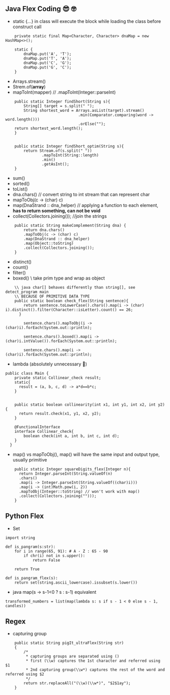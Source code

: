 ## Java Flex Coding :sunglasses: :nerd_face:
- static {...} in class will execute the block while loading the class before construct call
```
    private static final Map<Character, Character> dnaMap = new HashMap<>();

    static {
        dnaMap.put('A', 'T');
        dnaMap.put('T', 'A');
        dnaMap.put('C', 'G');
        dnaMap.put('G', 'C');
    }
```
- Arrays.stream()
- Strem.of(__array__)
- mapToInt(mapper) // .mapToInt(Integer::parseInt)
```
    public static Integer findShort(String s){
        String[] target = s.split(" ");
        String shortest_word = Arrays.asList(target).stream()
                                .min(Comparator.comparing(word -> word.length()))
                                .orElse("");
    return shortest_word.length();
    }


    public static Integer findShort_optim(String s){
        return Stream.of(s.split(" "))
                .mapToInt(String::length)
                .min()
                .getAsInt();
    }
```
- sum()
- sorted()
- toList()
- dna.chars() // convert string to int stream that can represent char
- mapToObj(c -> (char) c)
- map(DnaStrand :: dna_helper) // applying a function to each element, __has to return something, can not be void__
- collect(Collectors.joining()); //join the strings
```
    public static String makeComplement(String dna) {
        return dna.chars()
        .mapToObj(c -> (char) c)
        .map(DnaStrand :: dna_helper)
        .map(Object::toString)
        .collect(Collectors.joining());
    }
```
- distinct()
- count()
- filter()
- boxed() \\ take prim type and wrap as object
```
    \\ java char[] behaves differently than string[], see detect_program main
    \\ BECAUSE OF PRIMITIVE DATA TYPE
    public static boolean check_flex(String sentence){
        return sentence.toLowerCase().chars().map(i -> (char) i).distinct().filter(Character::isLetter).count() == 26;
      }

        sentence.chars().mapToObj(i -> (char)i).forEach(System.out::println);

        sentence.chars().boxed().map(i -> (char)i.intValue()).forEach(System.out::println);

        sentence.chars().map(i -> (char)i).forEach(System.out::println);
```
- lambda (absolutely unnecessary :rofl:)
```
public class Main {
    private static Collinear_check result;
    static{
      result = (a, b, c, d) -> a*d==b*c;
    }
    
    
    public static boolean collinearity(int x1, int y1, int x2, int y2) {
      return result.check(x1, y1, x2, y2);
    }
    
    @FunctionalInterface
    interface Collinear_check{
        boolean check(int a, int b, int c, int d);
    }
  }
```
- map() vs mapToObj(), map() will have the same input and output type, usually primitive
```
    public static Integer squareDigits_flex(Integer n){
      return Integer.parseInt(String.valueOf(n)
      .chars()
      .map(i -> Integer.parseInt(String.valueOf((char)i)))
      .map(i -> (int)Math.pow(i, 2))
      .mapToObj(Integer::toString) // won't work with map()
      .collect(Collectors.joining("")));
    }
```

## Python Flex
- Set
```
import string

def is_pangram(s:str):
    for i in range(65, 91): # A - Z : 65 - 90
        if chr(i) not in s.upper():
            return False
        
    return True

def is_pangram_flex(s):
    return set(string.ascii_lowercase).issubset(s.lower())
```
- java map(s -> s-1<0 ? s : s-1) equivalent
```
transformed_numbers = list(map(lambda s: s if s - 1 < 0 else s - 1, candles))
```
## Regex
- capturing group
```
    public static String pigIt_ultraFlex(String str)
    {
        /*
         * capturing groups are separated using ()
         * first (\\w) captures the 1st character and referred using $1
         * 2nd capturing group(\\w*) captures the rest of the word and referred using $2
         */
        return str.replaceAll("(\\w)(\\w*)", "$2$1ay");
    }
```